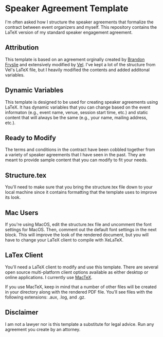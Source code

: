# Speaker Agreement Template

I'm often asked how I structure the speaker agreements that formalize the contract between event organizers and myself. This repository contains the LaTeX version of my standard speaker engagement agreement.

## Attribution

This template is based on an agreement orginally created by [Brandon Fryslie](https://github.com/brandon-fryslie) and extensively modified by [Vel](http://www.vel.nz). I've kept a lot of the structure from Vel's LaTeX file, but I heavily modified the contents and added additonal variables.

## Dynamic Variables

This template is designed to be used for creating speaker agreements using LaTeX. It has dynamic variables that you can change based on the event informaton (e.g., event name, venue, session start time, etc.) and static content that will always be the same (e.g., your name, mailing address, etc.).

## Ready to Modify

The terms and conditions in the contract have been cobbled together from a variety of speaker agreements that I have seen in the past. They are meant to provide sample content that you can modify to fit your needs. 

## Structure.tex

You'll need to make sure that you bring the structure.tex file down to your local machine since it contains formatting that the template uses to improve its look.

## Mac Users

If you're using MacOS, edit the structure.tex file and uncomment the font settings for MacOS. Then, comment out the default font settings in the next block. This will improve the look of the rendered document, but you will have to change your LaTeX client to compile with XeLaTeX.

## LaTex Client

You'll need a LaTeX client to modify and use this template. There are several open source multi-platform client options available as either desktop or online applications. I currently use [MacTeX](http://www.tug.org/mactex/).

If you use MacTeX, keep in mind that a number of other files will be created in your directory along with the rendered PDF file. You'll see files with the following extensions: .aux, .log, and .gz.

## Disclaimer

I am not a lawyer nor is this template a substitute for legal advice. Run any agreement you create by an attorney.
